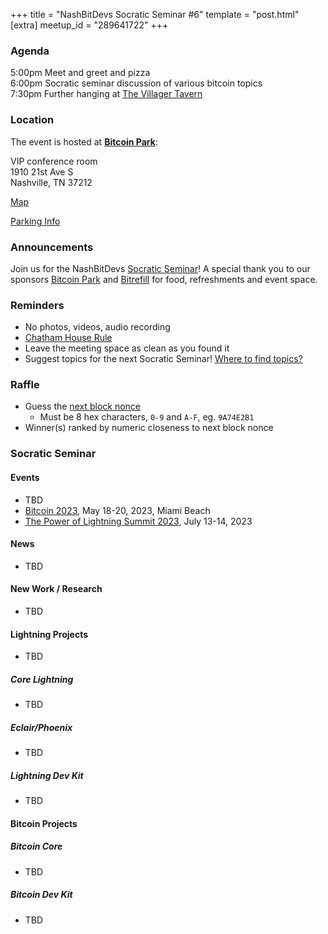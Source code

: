 +++
title = "NashBitDevs Socratic Seminar #6"
template = "post.html"
[extra]
meetup_id = "289641722"
+++

### Agenda

5:00pm Meet and greet and pizza  
6:00pm Socratic seminar discussion of various bitcoin topics   
7:30pm Further hanging at [The Villager Tavern](https://www.thevillagertavern-nashville.com/#/)

### Location

The event is hosted at [**Bitcoin Park**](https://bitcoinpark.com):

VIP conference room   
1910 21st Ave S  
Nashville, TN  37212  

[Map](https://www.google.com/maps/place/1910+21st+Ave+S,+Nashville,+TN+37212/@36.1347819,-86.8029863,17z/data=!3m1!4b1!4m5!3m4!1s0x8864669fea1ce71d:0xdc34986293b94f39!8m2!3d36.1347819!4d-86.8007923)  

[Parking Info](/about/bitcoinpark-parking)  

### Announcements

Join us for the NashBitDevs [Socratic Seminar](/about)! A special thank you to our 
sponsors [Bitcoin Park](https://bitcoinpark.co/) and [Bitrefill](https://bitrefill.com/)
for food, refreshments and event space.

### Reminders

   - No photos, videos, audio recording
   - [Chatham House Rule](https://www.chathamhouse.org/about-us/chatham-house-rule)
   - Leave the meeting space as clean as you found it
   - Suggest topics for the next Socratic Seminar! [Where to find topics?](/about/find-topics)

### Raffle

  - Guess the [next block nonce](https://mempool.space/mempool-block/0)
    - Must be 8 hex characters, `0-9` and `A-F`, eg. `9A74E2B1`
  - Winner(s) ranked by numeric closeness to next block nonce

### Socratic Seminar

#### Events

  - TBD
  - [Bitcoin 2023](https://b.tc/conference), May 18-20, 2023, Miami Beach
  - [The Power of Lightning Summit 2023](https://www.meetup.com/bitcoinpark/events/291052525/), July 13-14, 2023

#### News

  - TBD
  
#### New Work / Research

  - TBD
  
#### Lightning Projects

  - TBD

##### Core Lightning

  - TBD

##### Eclair/Phoenix

  - TBD

##### Lightning Dev Kit

  - TBD

#### Bitcoin Projects

##### Bitcoin Core

  - TBD

##### Bitcoin Dev Kit

  - TBD